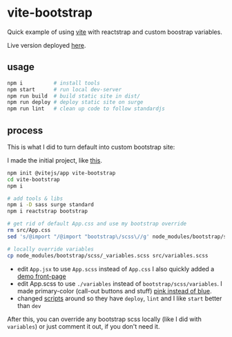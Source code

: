 # vite-bootstrap

Quick example of using [vite](https://vitejs.dev/) with reactstrap and custom boostrap variables.

Live version deployed [here](https://vite-bootstrap.surge.sh/).

## usage

```sh
npm i          # install tools
npm start      # run local dev-server
npm run build  # build static site in dist/
npm run deploy # deploy static site on surge
npm run lint   # clean up code to follow standardjs
```



## process

This is what I did to turn default into custom bootstrap site:

I made the initial project, like [this](https://asciinema.org/a/obRS03giA1To87sM6ufHy7g6L).

```sh
npm init @vitejs/app vite-bootstrap
cd vite-bootstrap
npm i
```

```sh
# add tools & libs
npm i -D sass surge standard
npm i reactstrap bootstrap

# get rid of default App.css and use my bootstrap override
rm src/App.css
sed 's/@import "/@import "bootstrap\/scss\//g' node_modules/bootstrap/scss/bootstrap.scss > src/App.scss

# locally override variables
cp node_modules/bootstrap/scss/_variables.scss src/variables.scss
```

- edit `App.jsx` to use `App.scss` instead of `App.css` I also quickly added a [demo front-page](src/App.jsx)
- edit App.scss to use `./variables` instead of `bootstrap/scss/variables`. I made primary-color (call-out buttons and stuff) [pink instead of blue](https://github.com/konsumer/vite-bootstrap/blob/main/src/variables.scss#L67).
- changed [scripts](https://github.com/konsumer/vite-bootstrap/blob/main/package.json#L4-L10) around so they have `deploy`, `lint` and I like `start` better than `dev`

After this, you can override any bootstrap scss locally (like I did with `variables`) or just comment it out, if you don't need it.
